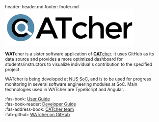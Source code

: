<frontmatter>
  header: header.md
  footer: footer.md
</frontmatter>

<!-- TODO: update logo with WATcher -->
<img src="https://raw.githubusercontent.com/CATcher-org/CATcher/master/src/assets/images/CATcher_logo.png" alt="CATcher" width="420"/>

**WAT**cher is a sister software application of [**CAT**cher](https://catcher-org.github.io/). It uses GitHub as its data source and provides a more optimized dashboard for students/instructors to visualize individual's contribution to the specified project.

WATcher is being developed at [NUS SoC](https://www.comp.nus.edu.sg/), and is to be used for progress monitoring in several software engineering modules at SoC. Main technologies used in WATcher are TypeScript and Angular.

:fas-book: [User Guide](ug/)<br>
:fas-book-reader: [Developer Guide](dg/)<br>
:fas-address-book: [CATcher team](about-us.md)<br>
:fab-github: [WATcher on GitHub](https://github.com/CATcher-org/WATcher)<br>
